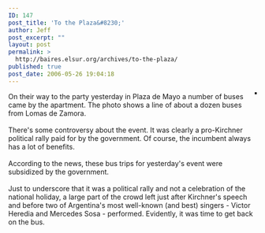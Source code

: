 ```yaml
---
ID: 147
post_title: 'To the Plaza&#8230;'
author: Jeff
post_excerpt: ""
layout: post
permalink: >
  http://baires.elsur.org/archives/to-the-plaza/
published: true
post_date: 2006-05-26 19:04:18
---
```

<div style="float: right; margin-left: 10px; margin-bottom: 10px;">
 <a href="http://www.flickr.com/photos/jeffbarry/153827352/" title="photo sharing"><img src="http://static.flickr.com/72/153827352_8e8af5be6e_m.jpg" alt="" style="border: solid 2px #000000;" /></a>
 <br />
 <span style="font-size: 0.9em; margin-top: 0px;">
 
 </span>
</div>
On their way to the party yesterday in Plaza de Mayo a number of buses came by the apartment. The photo shows a line of about  a dozen buses from Lomas de Zamora. <br />
<br />
There's some controversy about the event. It was clearly a pro-Kirchner political rally paid for by the government. Of course, the incumbent always has a lot of benefits.  <br />
<br />
According to the news, these bus trips for yesterday's event were subsidized by the government. <br />
<br />
Just to underscore that it was a political rally and not a celebration of the national holiday,  a large part of the crowd left just after Kirchner's speech and before two of Argentina's most well-known (and best) singers - Victor Heredia and Mercedes Sosa - performed. Evidently, it was time to get back on the bus.
<br clear="all" />